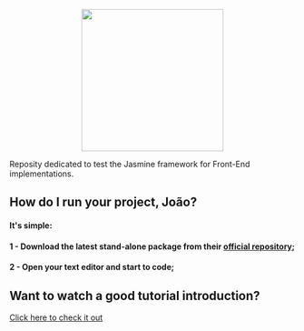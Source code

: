 <p align="center">
  <img src="https://github.com/jvlessa/Jasmine-JS--Testings/blob/master/images/logo.svg" width="250">
</p>

Reposity dedicated to test the Jasmine framework for Front-End implementations. 

## How do I run your project, João? 
#### It's simple: 
#### 1 - Download the latest stand-alone package from their [official repository](https://github.com/jasmine/jasmine/releases);
#### 2 - Open your text editor and start to code;

## Want to watch a good tutorial introduction? 
[Click here to check it out](https://blog.codeship.com/jasmine-testing-javascript/)
